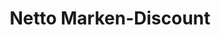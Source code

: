 ---
title: "Netto Marken-Discount"
url: /rostock/netto-marken-discount-budapester-strasse/
shop: Supermarkt
---